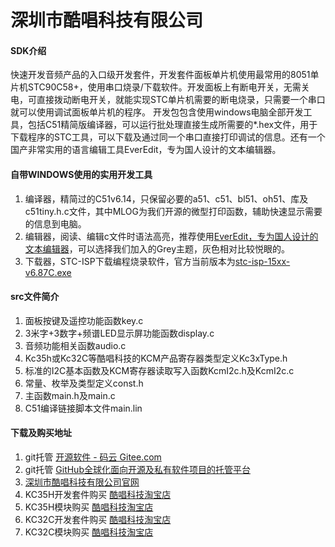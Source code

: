 # 深圳市酷唱科技有限公司

#### SDK介绍

快速开发音频产品的入口级开发套件，开发套件面板单片机使用最常用的8051单片机STC90C58+，使用串口烧录/下载软件。开发面板上有断电开关，无需关电，可直接拨动断电开关，就能实现STC单片机需要的断电烧录，只需要一个串口就可以使用调试面板单片机的程序。
开发包包含使用windows电脑全部开发工具，包括C51精简版编译器，可以运行批处理直接生成所需要的*.hex文件，用于下载程序的STC工具，可以下载及通过同一个串口直接打印调试的信息。还有一个国产非常实用的语言编辑工具EverEdit，专为国人设计的文本编辑器。



#### 自带WINDOWS使用的实用开发工具

1.  编译器，精简过的C51v6.14，只保留必要的a51、c51、bl51、oh51、库及c51tiny.h.c文件，其中MLOG为我们开源的微型打印函数，辅助快速显示需要的信息到电脑。
2.  编辑器，阅读、编辑c文件时语法高亮，推荐使用[EverEdit，专为国人设计的文本编辑器](http://www.everedit.cn/)，可以选择我们加入的Grey主题，灰色相对比较悦眼的。
3.  下载器，STC-ISP下载编程烧录软件，官方当前版本为[stc-isp-15xx-v6.87C.exe](http://www.stcmcudata.com/STCISP/stc-isp-15xx-v6.87C.zip)



#### src文件简介

1.  面板按键及遥控功能函数key.c
2.  3米字+3数字+频谱LED显示屏功能函数display.c
3.  音频功能相关函数audio.c
4.  Kc35h或Kc32C等酷唱科技的KCM产品寄存器类型定义Kc3xType.h
5.  标准的I2C基本函数及KCM寄存器读取写入函数KcmI2c.h及KcmI2c.c
6.  常量、枚举及类型定义const.h
7.  主函数main.h及main.c
8.  C51编译链接脚本文件main.lin



#### 下载及购买地址

1.  git托管 [开源软件 - 码云 Gitee.com](https://gitee.com/hsav20/kc3xm51.git)
2.  git托管 [GitHub全球化面向开源及私有软件项目的托管平台](https://github.com/hsav20/kc3xm51.git)
3.  [深圳市酷唱科技有限公司官网](http://www.hsav.com)
4.  KC35H开发套件购买 [酷唱科技淘宝店](https://item.taobao.com/item.htm?spm=a1z10.5-c.w4002-2815925483.14.10985eb77U6TnR&id=557018055656)
5.  KC35H模块购买 [酷唱科技淘宝店](https://item.taobao.com/item.htm?spm=a1z10.5-c.w4002-2815925483.14.10985eb77U6TnR&id=557018055656)
4.  KC32C开发套件购买 [酷唱科技淘宝店](https://item.taobao.com/item.htm?spm=a1z10.5-c.w4002-2815925483.17.10985eb77U6TnR&id=561816884208)
6.  KC32C模块购买 [酷唱科技淘宝店](https://item.taobao.com/item.htm?spm=a1z10.5-c.w4002-2815925483.23.10985eb77U6TnR&id=561815656501)

